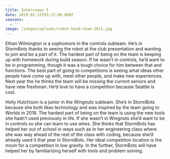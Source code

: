 ```yaml
---
title: Interviews 5
date: 2019-02-15T03:22:00.000Z
seasons:
  - ''
image: /images/uploads/robot-hand-team-2811.jpg
---
```

Ethan Wilmington is a sophomore in the controls subteam. He’s in StormBots thanks to seeing the robot at the club presentation and wanting to join and be a part of it. The hardest part of being on the team is keeping up with homework during build season. If he wasn’t in controls, he’d want to be in programming, though it was a tough choice for him between that and functions. The best part of going to competitions is seeing what ideas other people have come up with, meet other people, and make new experiences. Next year the he thinks the team will be missing the current seniors and have new freshman. He’d love to have a competition because Seattle is cool.

Holly Hutchison is a junior in the Wingnuts subteam. She’s in StormBots because she both likes technology and was inspired by the team going to Worlds in 2018. The hardest part of being on the team is using the new tools she hadn’t used previously in life. If she wasn’t in Wingnuts she’d want to be in controls so she can learn to use wires. She thinks that StormBots has helped her out of school in ways such as in her engineering class where she was way ahead of the rest of the class with coding, because she’d already used it that year in StormBots. Her ideal competition location is the moon for a competition in low gravity. In the further, StormBots will have helped her by familiarizing herself with tools and problem solving.

